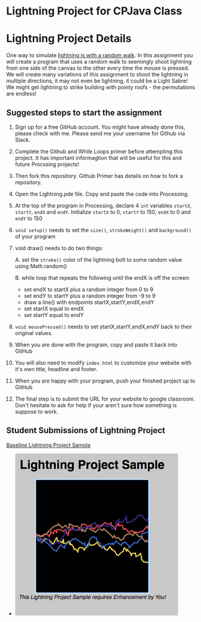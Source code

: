 # Lightning Project for CPJava Class
Lightning Project Details
=========================

One way to simulate [lightning is with a random walk](https://docs.google.com/presentation/d/1xGizmPZMgQUjcCF3VoNeVKW0jcfCEb9NSDSkfl5RB9k/edit#slide=id.g40fbbe7893_13_9). In this assignment you will create a program that uses a random walk to seemingly shoot lightning from one side of the canvas to the other every time the mouse is pressed. We will create many variations of this assignment to shoot the lightning in multiple directions, it may not even be lightning, it could be a Light Sabre! We might get lightning to strike building with pointy roofs - the permutations are endless!

## Suggested steps to start the assignment

1. Sign up for a free GitHub account. You might have already done this, please check with me. Please send me your username for Github via Slack.
1. Complete the Github and While Loops primer before attempting this project. It has important informagtion that will be useful for this and future Procssing projects!
1. Then fork this repository. Github Primer has details on how to fork a repository.
1. Open the Lightning.pde file. Copy and paste the code into Processing.
1. At the top of the program in Processing, declare 4 ````int```` variables ````startX````, ````startY````, ````endX```` and ````endY````. Initialize ````startX```` to 0, ````startY```` to 150, ````endX```` to 0 and ````endY```` to 150
1. ````void setup()```` needs to set the ````size()````, ````strokeWeight()```` and ````background()```` of your program
1. void draw() needs to do two things:

    A.  set the ````stroke()```` color of the lightning bolt to some random value using Math.random()
    
    B. while loop that repeats the following until the endX is off the screen:
    * set endX to startX plus a random integer from 0 to 9
    * set endY to startY plus a random integer from -9 to 9
    * draw a line() with endpoints startX,startY,endX,endY
    * set startX equal to endX
    * set startY equal to endY
1.  ````void mousePressed()```` needs to set startX,startY,endX,endY back to their original values.

1. When you are done with the program, copy and paste it back into GitHub
1. You will also need to modify ````index.html```` to customize your website with it's own title, headline and footer. 
1. When you are happy with your program, push your finished project up to GitHub
1. The final step is to submit the URL for your website to google classroom. Don't hesitate to ask for help if your aren't sure how something is suppose to work.

## Student Submissions of Lightning Project

[Baseline Lightning Project Sample](https://chandrunarayan.github.io/sketches/Lightning/)

* ![alt text][lightning]

[lightning]: lightning.png
